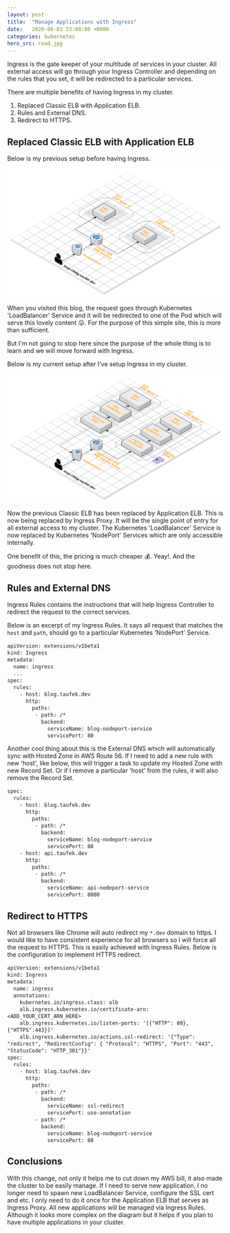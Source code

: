 ```yaml
---
layout: post
title:  "Manage Applications with Ingress"
date:   2020-06-03 23:00:00 +0800
categories: kubernetes
hero_src: road.jpg
---
```


Ingress is the gate keeper of your multitude of services in your cluster. All external
access will go through your Ingress Controller and depending on the rules that you set,
it will be redirected to a particular services.

There are multiple benefits of having Ingress in my cluster.

1. Replaced Classic ELB with Application ELB.
2. Rules and External DNS.
3. Redirect to HTTPS.

## Replaced Classic ELB with Application ELB

Below is my previous setup before having Ingress.

![Cluster without Ingress](/images/cluster_without_ingress.png)

When you visited this blog, the request goes through Kubernetes 'LoadBalancer' Service
and it will be redirected to one of the Pod which will serve this lovely content :stuck_out_tongue:.
For the purpose of this simple site, this is more than sufficient.

But I'm not going to stop here since the purpose of the whole thing is to learn and we will move forward with Ingress.

Below is my current setup after I've setup Ingress in my cluster.

![Cluster with Ingress](/images/cluster_with_ingress.png)

Now the previous Classic ELB has been replaced by Application ELB. This is now being replaced by Ingress Proxy.
It will be the single point of entry for all external access to my cluster. The Kubernetes 'LoadBalancer' Service is
now replaced by Kubernetes 'NodePort' Services which are only accessible internally.

One benefit of this, the pricing is much cheaper :moneybag:. Yeay!.  And the goodness does not stop here.

## Rules and External DNS

Ingress Rules contains the instructions that will help Ingress Controller to redirect the request
to the correct services.

Below is an excerpt of my Ingress Rules. It says all request that matches the `host` and `path`,
should go to a particular Kubernetes 'NodePort' Service.

```
apiVersion: extensions/v1beta1
kind: Ingress
metadata:
  name: ingress
  ...
spec:
  rules:
    - host: blog.taufek.dev
      http:
        paths:
         - path: /*
           backend:
             serviceName: blog-nodeport-service
             servicePort: 80
```

Another cool thing about this is the External DNS which will automatically sync with Hosted Zone in AWS Route 56.
If I need to add a new rule with new 'host', like below, this will trigger a task to update my Hosted Zone with new Record Set.
Or if I remove a particular 'host' from the rules, it will also remove the Record Set.

```
spec:
  rules:
    - host: blog.taufek.dev
      http:
        paths:
         - path: /*
           backend:
             serviceName: blog-nodeport-service
             servicePort: 80
    - host: api.taufek.dev
      http:
        paths:
         - path: /*
           backend:
             serviceName: api-nodeport-service
             servicePort: 8080
```

## Redirect to HTTPS

Not all browsers like Chrome will auto redirect my `*.dev` domain to https. I would like
to have consistent experience for all browsers so I will force all the request to HTTPS.
This is easily achieved with Ingress Rules. Below is the configuration to implement HTTPS redirect.

```
apiVersion: extensions/v1beta1
kind: Ingress
metadata:
  name: ingress
  annotations:
    kubernetes.io/ingress.class: alb
    alb.ingress.kubernetes.io/certificate-arn: <ADD_YOUR_CERT_ARN_HERE>
    alb.ingress.kubernetes.io/listen-ports: '[{"HTTP": 80}, {"HTTPS":443}]'
    alb.ingress.kubernetes.io/actions.ssl-redirect: '{"Type": "redirect", "RedirectConfig": { "Protocol": "HTTPS", "Port": "443", "StatusCode": "HTTP_301"}}'
spec:
  rules:
    - host: blog.taufek.dev
      http:
        paths:
         - path: /*
           backend:
             serviceName: ssl-redirect
             servicePort: use-annotation
         - path: /*
           backend:
             serviceName: blog-nodeport-service
             servicePort: 80
```

## Conclusions

With this change, not only it helps me to cut down my AWS bill, it also made the cluster
to be easily manage. If I need to serve new application, I no longer need
to spawn new LoadBalancer Service, configure the SSL cert and etc. I only need to do it once for
the Application ELB that serves as Ingress Proxy. All new applications will be managed via Ingress Rules.
Although it looks more complex on the diagram but it helps if you plan to have multiple applications in your cluster.
